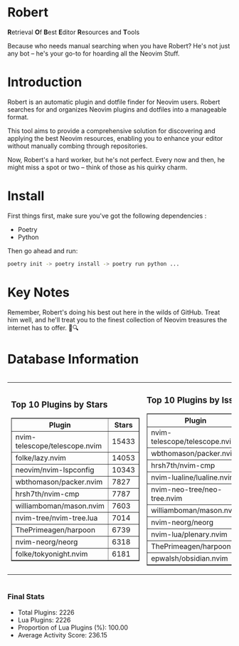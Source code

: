 # Robert

**R**etrieval
**O**f
**B**est
**E**ditor
**R**esources and
**T**ools

Because who needs manual searching when you have Robert?
He's not just any bot – he's your go-to for hoarding all the Neovim Stuff.

# Introduction
Robert is an automatic plugin and dotfile finder for Neovim users. Robert searches for and organizes Neovim plugins and dotfiles into a manageable format.

This tool aims to provide a comprehensive solution for discovering and applying the best Neovim resources, enabling you to enhance your editor without manually combing through repositories.

Now, Robert's a hard worker, but he's not perfect. Every now and then, he might miss a spot or two – think of those as his quirky charm. 

# Install
 First things first, make sure you've got the following dependencies :
  - Poetry 
  - Python 

Then go ahead and run:

```bash
poetry init -> poetry install -> poetry run python ...
```
# Key Notes

Remember, Robert's doing his best out here in the wilds of GitHub. Treat him well, and he'll treat you to the finest collection of Neovim treasures the internet has to offer. 🎩🔍


# Database Information

<div style='display:flex;flex-direction:row;justify-content:space-between;'><table><tr><td><h3>Top 10 Plugins by Stars</h3><table border="1"><tr><th>Plugin</th><th>Stars</th></tr><tr><td>nvim-telescope/telescope.nvim</td><td>15433</td></tr><tr><td>folke/lazy.nvim</td><td>14053</td></tr><tr><td>neovim/nvim-lspconfig</td><td>10343</td></tr><tr><td>wbthomason/packer.nvim</td><td>7827</td></tr><tr><td>hrsh7th/nvim-cmp</td><td>7787</td></tr><tr><td>williamboman/mason.nvim</td><td>7603</td></tr><tr><td>nvim-tree/nvim-tree.lua</td><td>7014</td></tr><tr><td>ThePrimeagen/harpoon</td><td>6739</td></tr><tr><td>nvim-neorg/neorg</td><td>6318</td></tr><tr><td>folke/tokyonight.nvim</td><td>6181</td></tr></table></td><td><h3>Top 10 Plugins by Issues</h3><table border="1"><tr><th>Plugin</th><th>Issues</th></tr><tr><td>nvim-telescope/telescope.nvim</td><td>362</td></tr><tr><td>wbthomason/packer.nvim</td><td>307</td></tr><tr><td>hrsh7th/nvim-cmp</td><td>274</td></tr><tr><td>nvim-lualine/lualine.nvim</td><td>222</td></tr><tr><td>nvim-neo-tree/neo-tree.nvim</td><td>221</td></tr><tr><td>williamboman/mason.nvim</td><td>187</td></tr><tr><td>nvim-neorg/neorg</td><td>176</td></tr><tr><td>nvim-lua/plenary.nvim</td><td>141</td></tr><tr><td>ThePrimeagen/harpoon</td><td>115</td></tr><tr><td>epwalsh/obsidian.nvim</td><td>114</td></tr></table></td><td><h3>Top 10 Plugins by Forks</h3><table border="1"><tr><th>Plugin</th><th>Forks</th></tr><tr><td>neovim/nvim-lspconfig</td><td>2054</td></tr><tr><td>nvim-telescope/telescope.nvim</td><td>824</td></tr><tr><td>nvim-tree/nvim-tree.lua</td><td>602</td></tr><tr><td>nvim-lualine/lualine.nvim</td><td>462</td></tr><tr><td>folke/tokyonight.nvim</td><td>409</td></tr><tr><td>hrsh7th/nvim-cmp</td><td>387</td></tr><tr><td>ThePrimeagen/harpoon</td><td>364</td></tr><tr><td>folke/lazy.nvim</td><td>336</td></tr><tr><td>jackMort/ChatGPT.nvim</td><td>310</td></tr><tr><td>nvimdev/lspsaga.nvim</td><td>285</td></tr></table></td></tr></table></div>

### Final Stats
- Total Plugins: 2226
- Lua Plugins: 2226
- Proportion of Lua Plugins (%): 100.00
- Average Activity Score: 236.15
